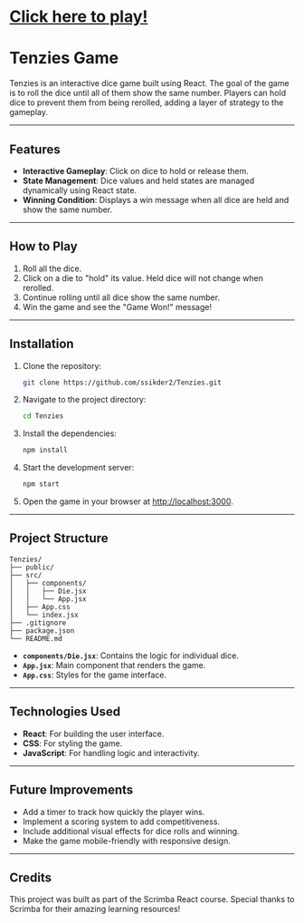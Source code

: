 # [Click here to play!](tenzies-rho-seven.vercel.app/)

# Tenzies Game

Tenzies is an interactive dice game built using React. The goal of the game is to roll the dice until all of them show the same number. Players can hold dice to prevent them from being rerolled, adding a layer of strategy to the gameplay.

---

## Features

- **Interactive Gameplay**: Click on dice to hold or release them.
- **State Management**: Dice values and held states are managed dynamically using React state.
- **Winning Condition**: Displays a win message when all dice are held and show the same number.

---

## How to Play

1. Roll all the dice.
2. Click on a die to "hold" its value. Held dice will not change when rerolled.
3. Continue rolling until all dice show the same number.
4. Win the game and see the "Game Won!" message!

---

## Installation

1. Clone the repository:
   ```bash
   git clone https://github.com/ssikder2/Tenzies.git
   ```

2. Navigate to the project directory:
   ```bash
   cd Tenzies
   ```

3. Install the dependencies:
   ```bash
   npm install
   ```

4. Start the development server:
   ```bash
   npm start
   ```

5. Open the game in your browser at [http://localhost:3000](http://localhost:3000).

---

## Project Structure

```
Tenzies/
├── public/
├── src/
│   ├── components/
│   │   ├── Die.jsx
│   │   └── App.jsx
│   ├── App.css
│   └── index.jsx
├── .gitignore
├── package.json
└── README.md
```

- **`components/Die.jsx`**: Contains the logic for individual dice.
- **`App.jsx`**: Main component that renders the game.
- **`App.css`**: Styles for the game interface.

---

## Technologies Used

- **React**: For building the user interface.
- **CSS**: For styling the game.
- **JavaScript**: For handling logic and interactivity.

---

## Future Improvements

- Add a timer to track how quickly the player wins.
- Implement a scoring system to add competitiveness.
- Include additional visual effects for dice rolls and winning.
- Make the game mobile-friendly with responsive design.

---

## Credits

This project was built as part of the Scrimba React course. Special thanks to Scrimba for their amazing learning resources!
